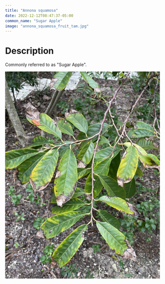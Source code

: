 ```yaml
---
title: "Annona squamosa"
date: 2022-12-12T08:47:37-05:00
common_name: "Sugar Apple"
image: "annona_squamosa_fruit_tam.jpg"
---
```


# Description
Commonly referred to as "Sugar Apple".

![leaves](annona_squamosa_leaves_tam.jpg)

